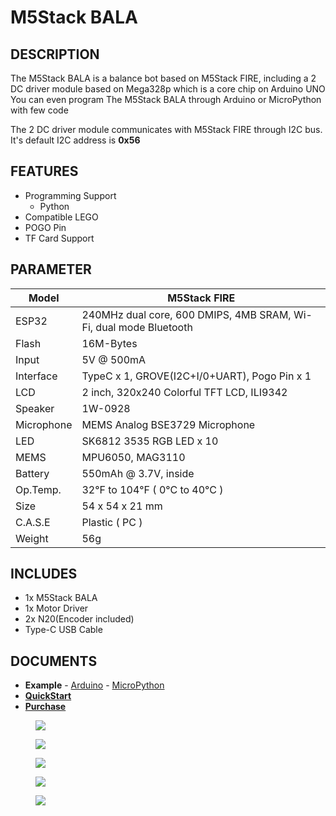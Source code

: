 # M5Stack BALA

## DESCRIPTION

The M5Stack BALA is a balance bot based on M5Stack FIRE, including a 2 DC driver module based on Mega328p which is a core chip on Arduino UNO
You can even program The M5Stack BALA through Arduino or MicroPython with few code

The 2 DC driver module communicates with M5Stack FIRE through I2C bus. It's default I2C address is **0x56**

## FEATURES

- Programming Support
   + Python
- Compatible LEGO
- POGO Pin
- TF Card Support

## PARAMETER

Model | M5Stack FIRE
---|---
ESP32 | 240MHz dual core, 600 DMIPS, 4MB SRAM, Wi-Fi, dual mode Bluetooth
Flash | 16M-Bytes
Input | 5V @ 500mA
Interface | TypeC x 1, GROVE(I2C+I/0+UART), Pogo Pin x 1
LCD | 2 inch, 320x240 Colorful TFT LCD, ILI9342
Speaker | 1W-0928
Microphone | MEMS Analog BSE3729 Microphone
LED | SK6812 3535 RGB LED x 10
MEMS | MPU6050, MAG3110
Battery | 550mAh @ 3.7V, inside
Op.Temp. | 32°F to 104°F ( 0°C to 40°C )
Size | 54 x 54 x 21 mm
C.A.S.E | Plastic ( PC )
Weight | 56g

## INCLUDES

- 1x M5Stack BALA
- 1x Motor Driver
- 2x N20(Encoder included)
- Type-C USB Cable


## DOCUMENTS
- **Example** - [Arduino](https://github.com/m5stack/M5Bala/tree/master/examples) - [MicroPython](https://github.com/m5stack/M5Bala/tree/master/mpy)
- **[QuickStart](https://github.com/m5stack/M5Bala)**
- **[Purchase](https://www.aliexpress.com/store/product/M5Satck-New-BALA-Car-ESP32-Development-Mini-Electric-Self-balancing-Car-2DC-Motor-with-Encoder-PSRAM/3226069_32904033658.html?spm=2114.12010615.8148356.40.1fd3724dW3O2Bu.html)**

<figure>
    <img src="assets/img/product_pics/applications/bala_1.jpg">
</figure>

<figure>
    <img src="assets/img/product_pics/applications/bala_2.jpg">
</figure>

<figure>
    <img src="assets/img/product_pics/applications/bala_3.jpg">
</figure>

<figure>
    <img src="assets/img/product_pics/applications/bala_4.jpg">
</figure>

<figure>
    <img src="assets/img/product_pics/applications/bala_5.jpg">
</figure>